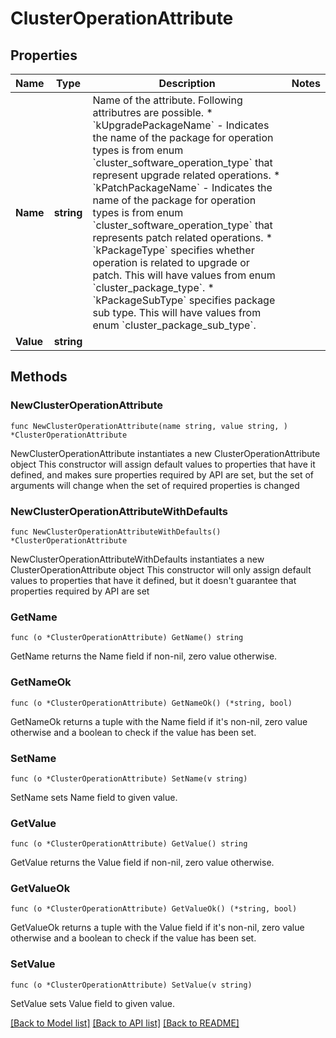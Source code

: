 # ClusterOperationAttribute

## Properties

Name | Type | Description | Notes
------------ | ------------- | ------------- | -------------
**Name** | **string** | Name of the attribute. Following attributres are possible. * &#x60;kUpgradePackageName&#x60; - Indicates the name of the package for   operation types is from enum &#x60;cluster_software_operation_type&#x60; that   represent upgrade related operations. * &#x60;kPatchPackageName&#x60; - Indicates the   name of the package for operation types is from enum   &#x60;cluster_software_operation_type&#x60; that represents patch related   operations. * &#x60;kPackageType&#x60; specifies whether operation is related to upgrade   or patch.  This will have values from enum &#x60;cluster_package_type&#x60;. * &#x60;kPackageSubType&#x60; specifies package sub type.  This will have values   from enum &#x60;cluster_package_sub_type&#x60;.  | 
**Value** | **string** |  | 

## Methods

### NewClusterOperationAttribute

`func NewClusterOperationAttribute(name string, value string, ) *ClusterOperationAttribute`

NewClusterOperationAttribute instantiates a new ClusterOperationAttribute object
This constructor will assign default values to properties that have it defined,
and makes sure properties required by API are set, but the set of arguments
will change when the set of required properties is changed

### NewClusterOperationAttributeWithDefaults

`func NewClusterOperationAttributeWithDefaults() *ClusterOperationAttribute`

NewClusterOperationAttributeWithDefaults instantiates a new ClusterOperationAttribute object
This constructor will only assign default values to properties that have it defined,
but it doesn't guarantee that properties required by API are set

### GetName

`func (o *ClusterOperationAttribute) GetName() string`

GetName returns the Name field if non-nil, zero value otherwise.

### GetNameOk

`func (o *ClusterOperationAttribute) GetNameOk() (*string, bool)`

GetNameOk returns a tuple with the Name field if it's non-nil, zero value otherwise
and a boolean to check if the value has been set.

### SetName

`func (o *ClusterOperationAttribute) SetName(v string)`

SetName sets Name field to given value.


### GetValue

`func (o *ClusterOperationAttribute) GetValue() string`

GetValue returns the Value field if non-nil, zero value otherwise.

### GetValueOk

`func (o *ClusterOperationAttribute) GetValueOk() (*string, bool)`

GetValueOk returns a tuple with the Value field if it's non-nil, zero value otherwise
and a boolean to check if the value has been set.

### SetValue

`func (o *ClusterOperationAttribute) SetValue(v string)`

SetValue sets Value field to given value.



[[Back to Model list]](../README.md#documentation-for-models) [[Back to API list]](../README.md#documentation-for-api-endpoints) [[Back to README]](../README.md)


